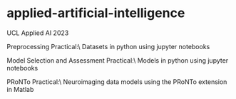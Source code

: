 # applied-artificial-intelligence
UCL Applied AI 2023

Preprocessing Practical:\\
Datasets in python using jupyter notebooks

Model Selection and Assessment Practical:\\
Models in python using jupyter notebooks

PRoNTo Practical:\\
Neuroimaging data models using the PRoNTo extension in Matlab
